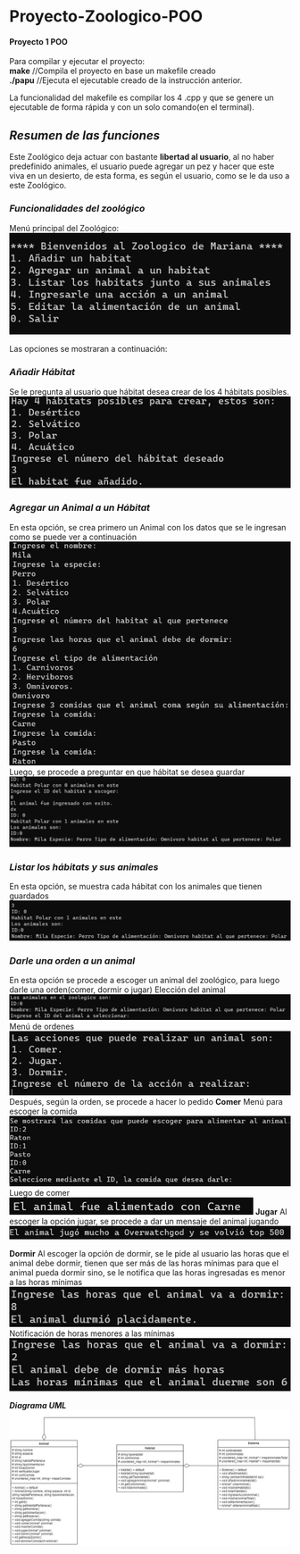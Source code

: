 # Proyecto-Zoologico-POO
#### Proyecto 1 POO	

Para compilar y ejecutar el proyecto:   
    **make**  //Compila el proyecto en base un makefile creado  
    **./papu** //Ejecuta el ejecutable creado de la instrucción anterior.
    
La funcionalidad del makefile es compilar los 4 .cpp y que se genere un ejecutable de forma rápida y con un solo comando(en el terminal).

## ***Resumen de las funciones***
Este Zoológico deja actuar con bastante **libertad al usuario**, al no haber predefinido animales, el usuario puede agregar un pez y hacer que este viva en un desierto, de esta forma, es según el usuario, como se le da uso a este Zoológico.

### ***Funcionalidades del zoológico***
Menú principal del Zoológico:
![menuZoo](/Imagenes/menuZoo.png)

Las opciones se mostraran a continuación: 

### ***Añadir Hábitat***
Se le pregunta al usuario que hábitat desea crear de los 4 hábitats posibles.
![opcion1](/Imagenes/opcion1.png)

### ***Agregar un Animal a un Hábitat***
En esta opción, se crea primero un Animal con los datos que se le ingresan como se puede ver a continuación
![crearAnimal](/Imagenes/crearAnimal.png)
Luego, se procede a preguntar en que hábitat se desea guardar
![guardarAnimal](/Imagenes/guardarAnimal.png)

### ***Listar los hábitats y sus animales***
En esta opción, se muestra cada hábitat con los animales que tienen guardados
![listarHabitats](/Imagenes/listarHabitats.png)

### ***Darle una orden a un animal***
En esta opción se procede a escoger un animal del zoológico, para luego darle una orden(comer, dormir o jugar)
Elección del animal
![eleccionAnimal](/Imagenes/eleccionAnimal.png)
Menú de ordenes
![menuOrdenes](/Imagenes/menuOrdenes.png)
Después, según la orden, se procede a hacer lo pedido
**Comer**
    Menú para escoger la comida
    ![menuComidas](/Imagenes/menuComidas.png)
    Luego de comer
    ![finComida](/Imagenes/finComida.png)
**Jugar**
    Al escoger la opción jugar, se procede a dar un mensaje del animal jugando
    ![mensajeJugar](/Imagenes/mensajeJugar.png)

**Dormir**
    Al escoger la opción de dormir, se le pide al usuario las horas que el animal debe dormir, tienen que ser más de las horas mínimas para que el animal pueda dormir sino, se le notifica que las horas ingresadas es menor a las horas mínimas
    ![dormirBien](/Imagenes/dormirBien.png)
    Notificación de horas menores a las mínimas
    ![dormirMal](/Imagenes/dormirMal.png)



***Diagrama UML***
![UML](/Imagenes/imagen.jpg)

